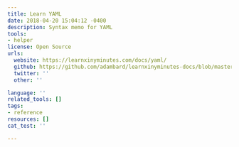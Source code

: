 ```yaml
---
title: Learn YAML
date: 2018-04-20 15:04:12 -0400
description: Syntax memo for YAML
tools:
- helper
license: Open Source
urls:
  website: https://learnxinyminutes.com/docs/yaml/
  github: https://github.com/adambard/learnxinyminutes-docs/blob/master/yaml.html.markdown
  twitter: ''
  other: ''

language: ''
related_tools: []
tags:
- reference
resources: []
cat_test: ''

---
```


